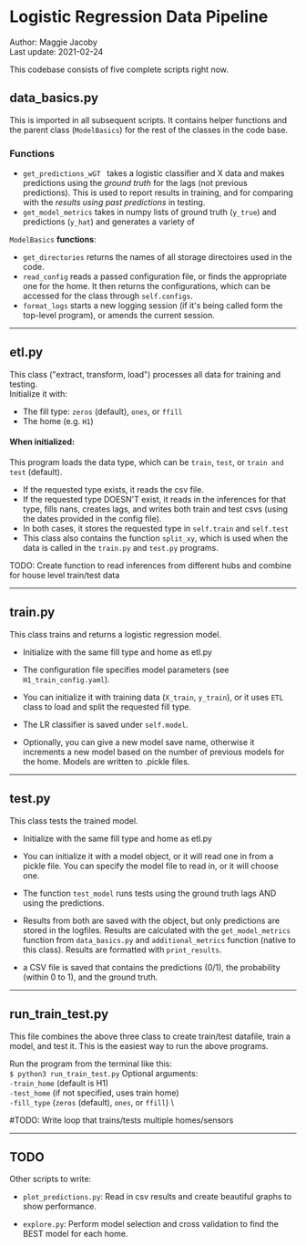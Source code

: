 # Logistic Regression Data Pipeline
Author: Maggie Jacoby  
Last update: 2021-02-24

This codebase consists of five complete scripts right now. 

## data_basics.py
This is imported in all subsequent scripts. It contains helper functions and the parent class
(`ModelBasics`) for the rest of the classes in the code base.  

### Functions
- `get_predictions_wGT ` takes a logistic classifier and X data and makes predictions using the 
*ground truth* for the lags (not previous predictions). This is used to report results in training,
and for comparing with the *results using past predictions* in testing.
- `get_model_metrics` takes in numpy lists of ground truth (`y_true`) and predictions (`y_hat`)
and generates a variety of 

`ModelBasics` **functions**:
- `get_directories` returns the names of all storage directoires used in the code.
- `read_config` reads a passed configuration file, or finds the appropriate one for the home.
It then returns the configurations, which can be accessed for the class through `self.configs`.
- `format_logs` starts a new logging session (if it's being called form the top-level program), 
or amends the current session.
___

## etl.py
This class ("extract, transform, load") processes all data for training and testing.  
Initialize it with:
- The fill type: `zeros` (default), `ones`, or `ffill`
- The home (e.g. `H1`)

#### When initialized:
This program loads the data type, which can be `train`, `test`, or `train and test` (default).
- If the requested type exists, it reads the csv file.
- If the requested type DOESN'T exist, it reads in the inferences for that type, fills nans,
creates lags, and writes both train and test csvs (using the dates provided in the config file).
- In both cases, it stores the requested type in `self.train` and `self.test`
- This class also contains the function `split_xy`, which is used when the data is called in the
`train.py` and `test.py` programs.

TODO: Create function to read inferences from different hubs and combine for house level train/test data
___

## train.py
This class trains and returns a logistic regression model.

- Initialize with the same fill type and home as etl.py

- The configuration file specifies model parameters (see `H1_train_config.yaml`).

- You can initialize it with training data (`X_train`, `y_train`), or it uses `ETL` class to load 
and split the requested fill type. 

- The LR classifier is saved under `self.model`.

- Optionally, you can give a new model save name, otherwise it increments a new model based on the 
number of previous models for the home. Models are written to .pickle files.
___

## test.py
This class tests the trained model. 

- Initialize with the same fill type and home as etl.py

- You can initialize it with a model object, or it will read one in from a pickle file.
You can specify the model file to read in, or it will choose one. 

- The function `test_model` runs tests using the ground truth lags AND using the predictions.

- Results from both are saved with the object, but only predictions are stored in the logfiles. 
Results are calculated with the `get_model_metrics` function from `data_basics.py` and `additional_metrics`
function (native to this class). Results are formatted with `print_results`.

- a CSV file is saved that contains the predictions (0/1), the probability (within 0 to 1),
and the ground truth.
___

## run_train_test.py
This file combines the above three class to create train/test datafile, train a model, and test it.
This is the easiest way to run the above programs. 

Run the program from the terminal like this:\
`$ python3 run_train_test.py`
Optional arguments: \
`-train_home`  (default is H1) \
`-test_home` (if not specified, uses train home)  \
`-fill_type` (`zeros` (default), `ones`, or `ffill`) \

#TODO: Write loop that trains/tests multiple homes/sensors
___

## TODO
Other scripts to write:
- `plot_predictions.py`: Read in csv results and create beautiful graphs to show performance.

- `explore.py`: Perform model selection and cross validation to find the BEST model for each home.  
